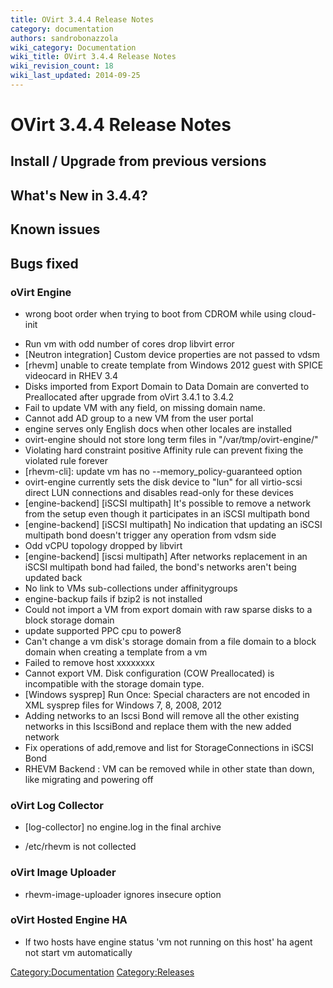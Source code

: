 ```yaml
---
title: OVirt 3.4.4 Release Notes
category: documentation
authors: sandrobonazzola
wiki_category: Documentation
wiki_title: OVirt 3.4.4 Release Notes
wiki_revision_count: 18
wiki_last_updated: 2014-09-25
---
```


# OVirt 3.4.4 Release Notes

## Install / Upgrade from previous versions

## What's New in 3.4.4?

## Known issues

## Bugs fixed

### oVirt Engine

* wrong boot order when trying to boot from CDROM while using cloud-init
 - Run vm with odd number of cores drop libvirt error
 - [Neutron integration] Custom device properties are not passed to vdsm
 - [rhevm] unable to create template from Windows 2012 guest with SPICE videocard in RHEV 3.4
 - Disks imported from Export Domain to Data Domain are converted to Preallocated after upgrade from oVirt 3.4.1 to 3.4.2
 - Fail to update VM with any field, on missing domain name.
 - Cannot add AD group to a new VM from the user portal
 - engine serves only English docs when other locales are installed
 - ovirt-engine should not store long term files in "/var/tmp/ovirt-engine/"
 - Violating hard constraint positive Affinity rule can prevent fixing the violated rule forever
 - [rhevm-cli]: update vm has no --memory_policy-guaranteed option
 - ovirt-engine currently sets the disk device to "lun" for all virtio-scsi direct LUN connections and disables read-only for these devices
 - [engine-backend] [iSCSI multipath] It's possible to remove a network from the setup even though it participates in an iSCSI multipath bond
 - [engine-backend] [iSCSI multipath] No indication that updating an iSCSI multipath bond doesn't trigger any operation from vdsm side
 - Odd vCPU topology dropped by libvirt
 - [engine-backend] [iscsi multipath] After networks replacement in an iSCSI multipath bond had failed, the bond's networks aren't being updated back
 - No link to VMs sub-collections under affinitygroups
 - engine-backup fails if bzip2 is not installed
 - Could not import a VM from export domain with raw sparse disks to a block storage domain
 - update supported PPC cpu to power8
 - Can't change a vm disk's storage domain from a file domain to a block domain when creating a template from a vm
 - Failed to remove host xxxxxxxx
 - Cannot export VM. Disk configuration (COW Preallocated) is incompatible with the storage domain type.
 - [Windows sysprep] Run Once: Special characters are not encoded in XML sysprep files for Windows 7, 8, 2008, 2012
 - Adding networks to an Iscsi Bond will remove all the other existing networks in this IscsiBond and replace them with the new added network
 - Fix operations of add,remove and list for StorageConnections in iSCSI Bond
 - RHEVM Backend : VM can be removed while in other state than down, like migrating and powering off

### oVirt Log Collector

* [log-collector] no engine.log in the final archive
 - /etc/rhevm is not collected

### oVirt Image Uploader

* rhevm-image-uploader ignores insecure option

### oVirt Hosted Engine HA

* If two hosts have engine status 'vm not running on this host' ha agent not start vm automatically

<Category:Documentation> <Category:Releases>
